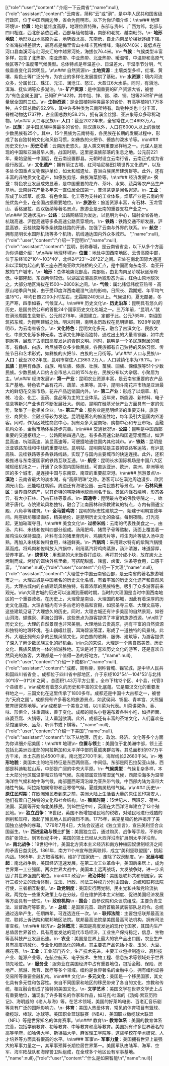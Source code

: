 [{"role":"user","content":"介绍一下云南省","name":null},{"role":"assistant","content":"云南省，简称“云”或“滇”，是中华人民共和国省级行政区，位于中国西南边陲，省会为昆明市。以下为你详细介绍：\n\n### 地理环境\n- **位置**：地处低纬度高原，地理位置特殊，东部与贵州、广西为邻，北部与四川相连，西北部紧依西藏，西部与缅甸接壤，南部和老挝、越南毗邻。\n- **地形地貌**：地形以山地高原为主，地势西北高、东南低，自北向南呈阶梯状逐级下降。全省海拔相差很大，最高点是梅里雪山主峰卡瓦格博峰，海拔6740米；最低点在河口县南溪河与红河交汇的中越界河处，海拔仅76.4米。\n- **气候**：气候类型丰富多样，包含了北热带、南亚热带、中亚热带、北亚热带、暖温带、中温带和高原气候区等7个温度带气候类型。总体特点是年温差小、日温差大，干湿季节分明，气候垂直变化异常明显。\n\n### 自然资源\n- **土地资源**：土壤类型多样，红壤、黄壤、紫色土等广泛分布，为农业的多样化发展提供了基础。\n- **水资源**：境内河流众多，分属长江、珠江、元江、澜沧江、怒江、大盈江6大水系。同时，有滇池、洱海、抚仙湖等众多湖泊。\n- **矿产资源**：是中国重要的矿产资源大省，被誉为“有色金属王国”。已知矿产142种，其中铅、锌、锡、磷、铜、银等25种矿产储量居全国前三位。\n- **生物资源**：是全国植物种类最多的省份，有高等植物1.7万多种，占全国总数的62.9%，其中许多种类为云南所特有。动物种类也十分丰富，脊椎动物达1737种，占全国总数的58.2%，拥有滇金丝猴、亚洲象等众多珍稀动物。\n\n### 人口与民族\n- **人口**：截至2022年末，全省常住人口4693万人。\n- **民族**：是中国民族种类最多的省份，除汉族以外，人口在6000人以上的世居少数民族有25个。其中，15个民族为云南特有，各民族在长期的发展过程中，形成了各自独特的文化和风俗习惯，如彝族的火把节、傣族的泼水节等。\n\n### 历史文化\n- **历史沿革**：云南历史悠久，是人类文明重要发祥地之一。元谋人是发现的中国和亚洲最早人类。战国时期，这里是滇族部落的生息之地。公元前221年，秦始皇统一中国后，在云南设置郡县。元朝时设立云南行省，云南正式成为省级行政区。\n- **文化遗产**：拥有丽江古城、红河哈尼梯田2项世界文化遗产，以及多处全国重点文物保护单位，如太和城遗址、喜洲白族民居建筑群等。此外，还有丰富的非物质文化遗产，如傣族剪纸、彝族海菜腔等。\n\n### 经济发展\n- **农业**：特色农业发展成效显著，是中国重要的花卉、茶叶、水果、蔬菜等农产品生产基地。云南鲜花产量多年来一直位居全国第一，普洱茶更是闻名遐迩。\n- **工业**：形成了以烟草、能源、有色金属、化工等为支柱的工业体系。烟草产业是云南的传统优势产业，在全国占据重要地位。\n- **旅游业**：旅游资源丰富，有石林、玉龙雪山、香格里拉、西双版纳等著名景点，旅游业是云南的重要支柱产业之一。\n\n### 交通状况\n- **公路**：公路网络较为发达，以昆明为中心，辐射全省各地，杭瑞高速、沪昆高速等多条高速公路贯穿境内。\n- **铁路**：铁路交通不断发展，沪昆高铁、云桂铁路等多条铁路线路的开通，加强了云南与外界的联系。\n- **航空**：拥有昆明长水国际机场等多个机场，航线通达国内外众多城市。 ","name":null},{"role":"user","content":"介绍一下昆明\n","name":null},{"role":"assistant","content":"昆明，别称春城，是云南省省会，以下从多个方面为你详细介绍：\n\n### 地理环境\n- **位置**：地处中国西南地区、云贵高原中部，位于东经102°10'～103°40'，北纬24°23'～26°22'之间。它处在南北国际大通道和以深圳为起点的第三座东西向亚欧大陆桥的交汇点，是中国面向东南亚、南亚开放的门户城市。\n- **地形**：总体地势北部高，南部低，由北向南呈阶梯状逐渐降低。中部隆起，东西两侧较低。以湖盆岩溶高原地貌形态为主，红色山原地貌次之。大部分地区海拔在1500～2800米之间。\n- **气候**：属北纬低纬度亚热带 - 高原山地季风气候，由于受印度洋西南暖湿气流的影响，日照长、霜期短、年平均气温15℃，年均日照2200小时左右，无霜期240天以上。气候温和，夏无酷暑，冬无严寒，四季如春，气候宜人。\n\n### 历史文化\n- **历史沿革**：昆明具有悠久的历史，是国务院公布的首批24个国家历史文化名城之一。三万年前，“昆明人”就在滇池周围生息繁衍。公元前278年，滇国建立，定都于此。公元765年，南诏国筑拓东城，为昆明建城之始。明末时期，南明永历政权在昆明建都。1928年设昆明市，为云南省省会。\n- **文化特色**：昆明文化多元，融合了古滇文化、民族文化、中原文化等多种元素。古滇文化神秘而独特，通过出土的大量青铜器，如牛虎铜案等，展现了古滇国高度发达的青铜文明。同时，昆明是一个多民族聚居的城市，有彝族、白族、哈尼族等众多少数民族，各民族都有自己独特的风俗习惯、传统节日和艺术形式，如彝族的火把节、白族的三月街等。\n\n### 人口与民族\n- **人口**：截至2022年底，昆明市常住人口863.2万人，人口城镇化率为79.1%。\n- **民族**：昆明有彝族、白族、哈尼族、傣族、壮族、苗族、回族、傈僳族等51个少数民族。少数民族人口约占全市总人口的15%左右，民族分布以大杂居、小聚居为主。\n\n### 经济发展\n- **第一产业**：昆明农业资源丰富，是云南省重要的农产品生产基地。特色农产品有花卉、蔬菜、水果等。其中，昆明斗南花卉市场是亚洲最大的鲜切花交易市场，花卉产品远销国内外。\n- **第二产业**：形成了以烟草、机械、冶金、化工、医药、食品等为主的工业体系。近年来，新能源、新材料、电子信息等新兴产业也在不断发展壮大。例如，昆明在硅基光伏产业方面具有一定的优势，聚集了一批相关企业。\n- **第三产业**：服务业是昆明经济的重要支柱，旅游业、商贸业、金融业等较为发达。昆明是著名的旅游胜地，每年吸引大量国内外游客。同时，作为区域性商贸中心，拥有众多大型商场、购物中心和专业市场。金融机构众多，金融市场体系逐步完善。\n\n### 交通状况\n- **公路**：昆明是中国西部重要的交通枢纽之一，公路网络四通八达。有多条高速公路和国道穿境而过，如沪昆高速、杭瑞高速、汕昆高速等，可便捷地通往国内其他城市。\n- **铁路**：昆明是泛亚铁路东线和中线的重要枢纽。昆明站、昆明南站是主要的铁路客运站，有沪昆高铁、云桂铁路等多条铁路线路，实现了与国内主要城市的快速连接。此外，还积极推进与东南亚国家的铁路互联互通。\n- **航空**：昆明长水国际机场是中国八大区域枢纽机场之一，开通了众多国内国际航线，可直达亚洲、欧洲、美洲、非洲等地区的多个城市，是连接中国与东南亚、南亚的重要航空港。\n\n### 旅游景点\n- **滇池**：云南省最大的淡水湖，有“高原明珠”之称。游客可以在滇池周边漫步、欣赏湖光山色，还能喂红嘴鸥。周边还有海埂公园、云南民族村等景点。\n- **石林风景区**：世界自然遗产，以其奇特的喀斯特地貌而闻名于世。景区内怪石嶙峋，形态各异，有大小石林、乃古石林等景点。\n- **圆通寺**：昆明最古老的佛教寺院之一，始建于唐代。寺院建筑风格独特，融合了江南园林和佛教建筑的特点，寺内有圆通宝殿、八角亭等建筑。\n- **金马碧鸡坊**：昆明的标志性建筑之一，始建于明朝宣德年间。两座牌坊雕梁画栋，精美绝伦，是昆明历史文化的象征。每到夜晚，灯光亮起，更加璀璨夺目。\n\n### 美食文化\n- **过桥米线**：云南的代表性美食之一，由汤、片料、米线和佐料四部分组成。汤用肥鸡、猪筒子骨等熬制，汤面上覆盖着一层鸡油以保持温度。片料有生的猪里脊肉片、鸡脯肉片等，将生肉片等放入汤中烫熟，再加入米线和佐料食用，味道鲜美。\n- **汽锅鸡**：采用建水特有的紫陶汽锅慢蒸而成。将鸡肉和佐料放入汽锅中，利用蒸汽将鸡肉蒸熟，汤汁清澈，味道醇厚，营养丰富。\n- **烧饵块**：用煮熟的大米饭舂打成块，再将其分成小块，放在炭火上烤制而成。烤好的饵块外焦里嫩，可搭配甜酱、辣酱、卤蛋、油条等食用，口感丰富。 ","name":null},{"role":"user","content":"介绍一下大理","name":null},{"role":"assistant","content":"大理位于中国云南省西部，是云南省的著名旅游城市之一。大理古城是中国著名的历史文化名城，有着丰富的历史文化遗产和自然风光。大理古城内的白族建筑风格独特，有着浓厚的民族特色，吸引了众多游客前来观光。\n\n大理古城的历史可以追溯到唐朝时期，当时的大理国是当时中国西南地区的一个重要政权。在历史上，大理曾是南诏、大理国的都城，因此有着深厚的历史文化底蕴。大理古城内有许多古老的寺庙和宫殿，如崇圣寺三塔、大理文庙等，这些建筑见证了大理悠久的历史。同时，大理古城还有许多美丽的自然景观，如苍山洱海、蝴蝶泉、洱海公园等，这些景点为游客提供了丰富的旅游资源。\n\n除了历史文化，大理的自然景观也非常美丽。大理地处云贵高原，拥有丰富的自然资源和独特的地理环境。苍山巍峨壮丽，洱海碧波荡漾，形成了一道独特的风景线。此外，大理还拥有众多的民族风情文化，如白族的歌舞、服饰、建筑等，为游客提供了深入了解少数民族文化的好机会。\n\n总的来说，大理是一个集自然美景、历史文化、民族风情为一体的旅游胜地。无论是对于喜欢历史文化的游客，还是喜欢自然风光的游客，大理都是一个值得一游的好地方。","name":null},{"role":"user","content":"介绍一下成都\n","name":null},{"role":"assistant","content":"成都，简称蓉，别称蓉城、锦官城，是中华人民共和国四川省省会 。成都位于四川省中部地区，介于东经102°54′—104°53′与北纬30°05′—31°26′之间 。总面积1.43万平方公里 。全市下辖12个区、4个县，代管3个县级市 。\n\n成都有着悠久的历史和丰富的文化底蕴。它是蜀汉文化的重要发祥地之一，三国文化在这里传承了1800多年。成都还是中国十大古都之一，被誉为“天府之国”。成都拥有许多著名的旅游景点，如武侯祠、锦里、青羊宫、大熊猫繁育研究基地等。\n\n成都是一个美食之城，以川菜为代表。川菜讲究色、香、味、形俱全，注重调味，善于变化。成都的街头小巷遍布着各种小吃，如担担面、麻婆豆腐、火锅等，让人垂涎欲滴。此外，成都还有丰富的茶馆文化，人们喜欢在茶馆里聊天、品茶、听评书或下棋等。","name":null},{"role":"user","content":"介绍一下美国","name":null},{"role":"assistant","content":"以下从地理、历史、政治、经济、文化等多个方面为你详细介绍美国：\n\n### 地理\n- **位置与领土**：美国位于北美洲中部，领土还包括北美洲西北部的阿拉斯加和太平洋中部的夏威夷群岛等。其总面积约937万平方千米，本土东西长4500千米，南北宽2700千米，海岸线长22680千米。\n- **地形地貌**：美国本土的地形特征是东西两侧高，中间低。东部是阿巴拉契亚山脉，西部是科迪勒拉山系，中部是广阔的中央大平原。\n- **气候类型**：气候复杂多样，本土大部分地区属温带和亚热带气候。东南部属亚热带湿润气候，西部沿海多为温带海洋性气候和地中海气候，南部墨西哥湾沿岸为亚热带气候，中西部内陆为温带大陆性气候。阿拉斯加属寒带和亚寒带气候，夏威夷属热带气候。\n\n### 历史\n- **原住民时期**：在欧洲殖民者到来之前，美洲大陆上生活着大量的原住民印第安人，他们有着自己独特的文化和社会结构。\n- **殖民时期**：15世纪末，西班牙、荷兰、法国、英国等开始向北美移民。到18世纪中叶，英国在大西洋沿岸建立了13个殖民地。\n- **独立战争**：18世纪，英国不断增加殖民地的税收，对殖民地进行残酷的剥削和压榨，激起了殖民地人民的强烈不满。1775年，莱克星顿的枪声揭开了美国独立战争的序幕。1776年7月4日，大陆会议通过《独立宣言》，宣告美利坚合众国诞生。\n- **西进运动与领土扩张**：美国独立后，通过购买、战争等手段，不断向西扩张领土。到19世纪中叶，美国的领土已经从大西洋沿岸扩展到太平洋沿岸。\n- **南北战争**：19世纪中叶，美国北方资本主义经济和南方种植园奴隶制经济之间的矛盾日益尖锐。1861年，南方11个州宣布脱离联邦，成立“美利坚联盟国”，挑起内战。1865年，北方取得胜利，维护了国家统一，废除了奴隶制度。\n- **发展与崛起**：南北战争后，美国经济迅速发展。在第二次工业革命中，美国后来居上，成为世界第一工业强国。两次世界大战中，美国本土远离战场，大发战争财，进一步巩固了其世界强国的地位。\n\n### 政治\n- **政治体制**：美国是联邦共和制国家，实行三权分立的政治体制，立法、行政、司法三种权力分别由国会、总统和联邦法院行使，三者相互制衡。\n- **政党制度**：美国实行两党制，民主党和共和党轮流执政。两党在一些重大政策上存在分歧，但在维护资本主义制度、促进美国经济发展等方面具有一致性。\n- **政府机构**\n - **国会**：由参议院和众议院组成，主要负责立法、监督政府等职责。\n - **总统**：是国家元首、政府首脑兼武装部队总司令。总统通过选举产生，任期四年，可连选连任一次。\n - **联邦法院**：主要包括联邦最高法院、联邦上诉法院和联邦地区法院。联邦最高法院是美国最高司法机构，拥有司法审查权。\n\n### 经济\n- **总体概况**：美国是高度发达的现代化国家，其国内生产总值居世界首位，具有高度发达的现代市场经济，工业生产保持稳定，信息、生物等高科技产业发展迅速。\n- **农业**：美国是世界上最大的农产品出口国，农业生产具有高度机械化、专业化和商品化的特点。其主要农产品包括小麦、玉米、大豆、棉花等。\n- **工业**：工业部门齐全，生产技术先进。主要工业包括制造业、高科技产业、能源产业等。在航空航天、电子技术、生物工程、信息技术等领域处于世界领先地位。\n- **服务业**：服务业在美国经济中占有重要地位，包括金融、保险、房地产、旅游、教育、医疗等多个领域。纽约是世界著名的金融中心，拥有纽约证券交易所等重要金融机构。\n\n### 文化\n- **多元文化**：美国是一个移民国家，其文化具有多元性和包容性。来自不同国家和地区的移民带来了各自的文化、宗教和传统，相互融合形成了独特的美国文化。\n- **文学艺术**：美国文学在世界文学史上占有重要地位，涌现出了许多著名的作家和作品，如马克·吐温的《汤姆·索亚历险记》、海明威的《老人与海》等。在艺术领域，美国的好莱坞电影、百老汇音乐剧等具有广泛的国际影响力。\n- **体育**：美国人热爱体育，常见的体育项目有篮球、橄榄球、棒球、冰球等。美国职业篮球联赛（NBA）、美国职业橄榄球大联盟（NFL）等是世界知名的体育赛事。\n\n### 教育\n- **教育体系**：美国的教育体系完善，包括学前教育、初等教育、中等教育和高等教育。美国拥有许多世界著名的高等学府，如哈佛大学、斯坦福大学、麻省理工学院等，这些学校在学术研究、人才培养等方面具有很高的水平。\n\n### 军事\n- **军事力量**：美国拥有世界上最强大的军事力量之一，其军事预算长期位居世界第一。美国军队由陆军、海军、空军、海军陆战队和海岸警卫队组成，在全球多个地区设有军事基地。 ","name":null},{"role":"user","content":"什么是如果智能\n","name":null}]